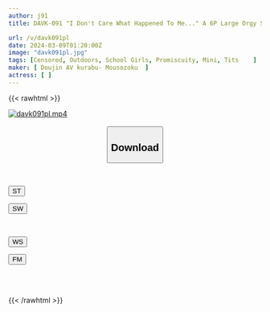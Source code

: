 ```yaml
---
author: j91
title: DAVK-091 "I Don't Care What Happened To Me..." A 6P Large Orgy SEX Shocking Document Where A Middle-aged Group Inserts A Thick Dick Into The Shaved Crack Of A Quiet Black-haired Girl In Uniform Who Became Desperate After Being Dumped By Her First Boyfriend.

url: /v/davk091pl
date: 2024-03-09T01:20:00Z
image: "davk091pl.jpg"
tags: [Censored, Outdoors, School Girls, Promiscuity, Mini, Tits	]
maker: [ Doujin AV kurabu- Mousozoku  ]
actress: [ ]
---
```



{{< rawhtml >}}

<div class="video" data-videoid="Z3vKpboeMwsqvG6">
    <a href="javascript:;">
        <img src="/v/davk091pl/davk091pl.jpg" width="WIDTH" height="HEIGHT" alt="davk091pl.mp4" loading="lazy">
    </a>
</div>

<script type="text/javascript" src="https://j91.asia/asset/on-demand-st.js"></script>

<br>
  <link rel="stylesheet" href="https://j91.asia/asset/bs5.css">
  
  <center>
  <button class="btn btn-primary" type="button" data-bs-toggle="collapse" data-bs-target=".multi-collapse" aria-expanded="false" aria-controls="multiCollapseExample1 multiCollapseExample2"><h2>Download</h2></button></center>
</p>
<div class="row">
  <div class="col">
    <div class="collapse multi-collapse" id="multiCollapseExample1">
      <div class="card card-body">
	      	      <br>
<div class="buttons">  
<p><a href="https://streamtape.to/v/Z3vKpboeMwsqvG6" target="_blank"><button class="btn-hover color-3"><i class="fa fa-download"></i> ST</button></a></p>
<p><a href="https://cdnwish.com/0igrski5g47y" target="_blank"><button class="btn-hover color-2"><i class="fa fa-download"></i> SW</button></a></p></div>
    </div>
  </div>
</div>
  <div class="col">
    <div class="collapse multi-collapse" id="multiCollapseExample2">
      <div class="card card-body">
	      <br>
<div class="buttons">
<p><a href="https://wolfstream.tv/uyc3o90fs2yr"><button class="btn-hover color-9"><i class="fa fa-download"></i> WS</button></a></p>
<p><a href="https://filemoon.sx/d/hfyottoziao6"><button class="btn-hover color-8"><i class="fa fa-download"></i> FM</button></a></p></div>
<br><br>
      </div>
    </div>
  </div>
</div>

{{< /rawhtml >}}